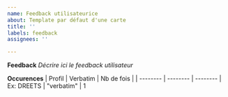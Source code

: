 ```yaml
---
name: Feedback utilisateurice
about: Template par défaut d'une carte
title: ''
labels: feedback
assignees: ''

---
```


**Feedback**
_Décrire ici le feedback utilisateur_

**Occurences**
| Profil | Verbatim | Nb de fois |
| -------- | -------- | -------- |
Ex: DREETS | "verbatim" | 1 
